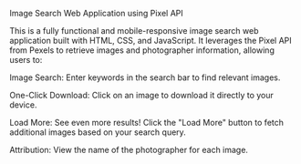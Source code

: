 Image Search Web Application using Pixel API

This is a fully functional and mobile-responsive image search web application built with HTML, CSS, and JavaScript. It leverages the Pixel API from Pexels to retrieve images and photographer information, allowing users to:

Image Search: Enter keywords in the search bar to find relevant images.

One-Click Download: Click on an image to download it directly to your device.

Load More: See even more results! Click the "Load More" button to fetch additional images based on your search query.

Attribution: View the name of the photographer for each image.
